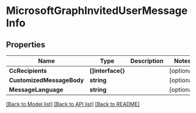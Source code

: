 # MicrosoftGraphInvitedUserMessageInfo

## Properties

Name | Type | Description | Notes
------------ | ------------- | ------------- | -------------
**CcRecipients** | **[]interface{}** |  | [optional] 
**CustomizedMessageBody** | **string** |  | [optional] 
**MessageLanguage** | **string** |  | [optional] 

[[Back to Model list]](../README.md#documentation-for-models) [[Back to API list]](../README.md#documentation-for-api-endpoints) [[Back to README]](../README.md)


